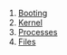 
1. [Booting](Booting.md)
1. [Kernel](Kernel.md)
1. [Processes](Processes.md)
1. [Files](Files.md)


